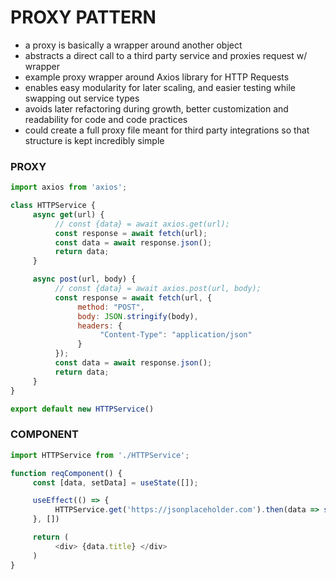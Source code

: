 # PROXY PATTERN
 - a proxy is basically a wrapper around another object
 - abstracts a direct call to a third party service and proxies request w/ wrapper
 - example proxy wrapper around Axios library for HTTP Requests
 - enables easy modularity for later scaling, and easier testing while swapping out service types
 - avoids later refactoring during growth, better customization and readability for code and code practices
 - could create a full proxy file meant for third party integrations so that structure is kept incredibly simple

### PROXY
```js
import axios from 'axios';

class HTTPService {
     async get(url) {
          // const {data} = await axios.get(url);
          const response = await fetch(url);
          const data = await response.json();
          return data;
     }

     async post(url, body) {
          // const {data} = await axios.post(url, body);
          const response = await fetch(url, {
               method: "POST",
               body: JSON.stringify(body),
               headers: {
                    "Content-Type": "application/json"
               }
          });
          const data = await response.json();
          return data;
     }
}

export default new HTTPService()
```
### COMPONENT
```js
import HTTPService from './HTTPService';

function reqComponent() {
     const [data, setData] = useState([]);

     useEffect(() => {
          HTTPService.get('https://jsonplaceholder.com').then(data => setData(data))
     }, [])

     return (
          <div> {data.title} </div>
     )
}
```